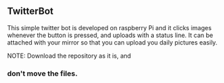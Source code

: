 ## TwitterBot
This simple twitter bot is developed on raspberry Pi and it clicks images whenever the button is pressed, and uploads with a status line.
It can be attached with your mirror so that you can upload you daily pictures easily.

NOTE: Download the repository as it is, and 
### don't move the files.
